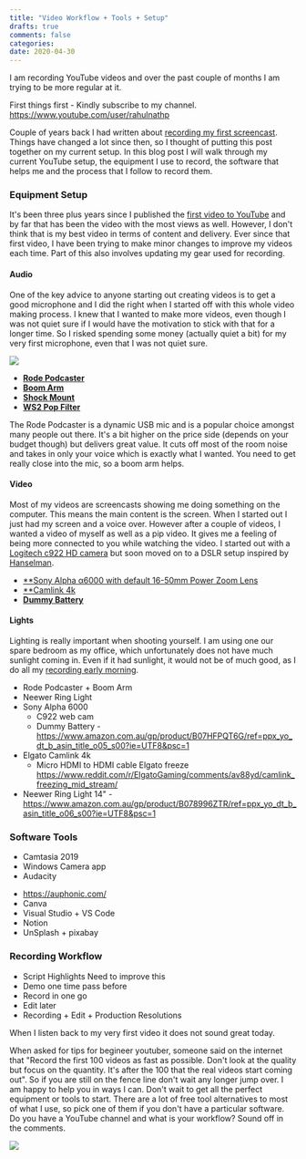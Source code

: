 ```yaml
---
title: "Video Workflow + Tools + Setup"
drafts: true
comments: false
categories:
date: 2020-04-30
---
```


I am recording YouTube videos and over the past couple of months I am trying to be more regular at it.

First things first - Kindly subscribe to my channel. https://www.youtube.com/user/rahulnathp

Couple of years back I had written about [recording my first screencast](/blog/recording-my-first-screencast/). Things have changed a lot since then, so I thought of putting this post together on my current setup. In this blog post I will walk through my current YouTube setup, the equipment I use to record, the software that helps me and the process that I follow to record them.

### Equipment Setup

It's been three plus years since I published the [first video to YouTube](https://www.youtube.com/watch?v=51Qmk3TQJ44) and by far that has been the video with the most views as well. However, I don't think that is my best video in terms of content and delivery. Ever since that first video, I have been trying to make minor changes to improve my videos each time. Part of this also involves updating my gear used for recording.

#### Audio

One of the key advice to anyone starting out creating videos is to get a good microphone and I did the right when I started off with this whole video making process. I knew that I wanted to make more videos, even though I was not quiet sure if I would have the motivation to stick with that for a longer time. So I risked spending some money (actually quiet a bit) for my very first microphone, even that I was not quiet sure.

![](/images/rode_podcaster.jpg)

- [**Rode Podcaster**](http://www.rode.com/microphones/podcaster)
- [**Boom Arm**](http://www.rode.com/accessories/psa1)
- [**Shock Mount**](http://www.rode.com/accessories/psm1)
- [**WS2 Pop Filter**](http://www.rode.com/accessories/ws2)

The Rode Podcaster is a dynamic USB mic and is a popular choice amongst many people out there. It's a bit higher on the price side (depends on your budget though) but delivers great value. It cuts off most of the room noise and takes in only your voice which is exactly what I wanted. You need to get really close into the mic, so a boom arm helps.

#### Video

Most of my videos are screencasts showing me doing something on the computer. This means the main content is the screen. When I started out I just had my screen and a voice over. However after a couple of videos, I wanted a video of myself as well as a pip video. It gives me a feeling of being more connected to you while watching the video. I started out with a [Logitech c922 HD camera](https://www.logitech.com/en-au/product/c922-pro-stream-webcam) but soon moved on to a DSLR setup inspired by [Hanselman](https://www.hanselman.com/blog/GoodBetterBestCreatingTheUltimateRemoteWorkerWebcamSetupOnABudget.aspx).

- [\*\*Sony Alpha α6000 with default 16-50mm Power Zoom Lens](https://www.sony.com.au/electronics/interchangeable-lens-cameras/ilce-6000-body-kit)
- [\*\*Camlink 4k](https://www.elgato.com/en/gaming/cam-link-4k)
- [**Dummy Battery**](https://amzn.to/2VjNIX7)

#### Lights

Lighting is really important when shooting yourself. I am using one our spare bedroom as my office, which unfortunately does not have much sunlight coming in. Even if it had sunlight, it would not be of much good, as I do all my [recording early morning](/blog/waking-up-early-is-all-about-waking-up-to-an-alarm/).

- Rode Podcaster + Boom Arm
- Neewer Ring Light
- Sony Alpha 6000
  - C922 web cam
  - Dummy Battery - https://www.amazon.com.au/gp/product/B07HFPQT6G/ref=ppx_yo_dt_b_asin_title_o05_s00?ie=UTF8&psc=1
- Elgato Camlink 4k
  - Micro HDMI to HDMI cable
    Elgato freeze
    https://www.reddit.com/r/ElgatoGaming/comments/av88yd/camlink_freezing_mid_stream/
- Neewer Ring Light 14" - https://www.amazon.com.au/gp/product/B078996ZTR/ref=ppx_yo_dt_b_asin_title_o06_s00?ie=UTF8&psc=1

### Software Tools

- Camtasia 2019
- Windows Camera app
- Audacity

* https://auphonic.com/
* Canva
* Visual Studio + VS Code
* Notion
* UnSplash + pixabay

### Recording Workflow

- Script Highlights
  Need to improve this
- Demo one time pass before
- Record in one go
- Edit later
- Recording + Edit + Production Resolutions

When I listen back to my very first video it does not sound great today.

When asked for tips for begineer youtuber, someone said on the internet that "Record the first 100 videos as fast as possible. Don't look at the quality but focus on the quantity. It's after the 100 that the real videos start coming out". So if you are still on the fence line don't wait any longer jump over. I am happy to help you in ways I can. Don't wait to get all the perfect equipment or tools to start. There are a lot of free tool alternatives to most of what I use, so pick one of them if you don't have a particular software. Do you have a YouTube channel and what is your workflow? Sound off in the comments.

![](/images/youtube_subscribe.png)
